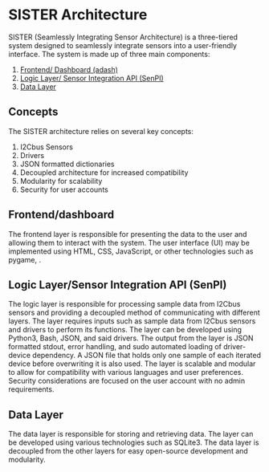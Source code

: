 # SISTER Architecture

SISTER (Seamlessly Integrating Sensor Architecture) is a three-tiered system designed to seamlessly integrate sensors into a user-friendly interface. The system is made up of three main components:

1. [Frontend/ Dashboard (adash)](#front)
2. [Logic Layer/ Sensor Integration API (SenPI)](#senpi)
3. [Data Layer](#data)

## Concepts

The SISTER architecture relies on several key concepts:

1. I2Cbus Sensors
2. Drivers
3. JSON formatted dictionaries
4. Decoupled architecture for increased compatibility
5. Modularity for scalability
6. Security for user accounts

## Frontend/dashboard<a name="front"></a>

The frontend layer is responsible for presenting the data to the user and allowing them to interact with the system. The user interface (UI) may be implemented using HTML, CSS, JavaScript, or other technologies such as pygame, .

## Logic Layer/Sensor Integration API (SenPI) <a name="senpi"></a>

The logic layer is responsible for processing sample data from I2Cbus sensors and providing a decoupled method of communicating with different layers. The layer requires inputs such as sample data from I2Cbus sensors and drivers to perform its functions. The layer can be developed using Python3, Bash, JSON, and said drivers. The output from the layer is JSON formatted stdout, error handling, and sudo automated loading of driver-device dependency. A JSON file that holds only one sample of each iterated device before overwriting it is also used. The layer is scalable and modular to allow for compatibility with various languages and user preferences. Security considerations are focused on the user account with no admin requirements.

## Data Layer <a name="data"></a>

The data layer is responsible for storing and retrieving data. The layer can be developed using various technologies such as SQLite3. The data layer is decoupled from the other layers for easy open-source development and modularity.
